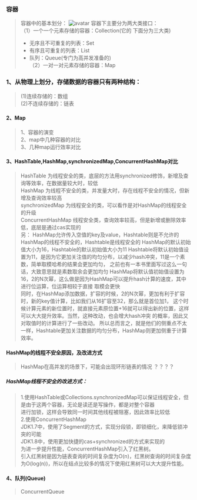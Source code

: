 ### 容器
> 容器中的基本划分：
>![avatar](/Users/liufuwei/Documents/my-project/my-juc/JUC/myJuc/image/容器.png)
>容器下主要分为两大类接口：  
>（1）一个一个元素存储的容器：Collection(它的 下面分为三大类)    
> * 无序且不可重复的列表：Set  
> * 有序且可重复的列表：List  
> * 队列：Queue(专门为高并发准备的)    
>（2）一对一对元素存储的容器：Map  
### 1、从物理上划分，存储数据的容器只有两种结构：
> (1)连续存储的：数组  
> (2)不连续存储的：链表  
>
#### 2、Map
>1、容器的演变  
>2、map中几种容器的对比  
>3、几种map运行效率对比  
>
#### 3、HashTable,HashMap,synchronizedMap,ConcurrentHashMap对比
> HashTable 为线程安全的类，底层的方法用synchronized修饰，新增及查询等效率，在数据量较大时，较低  
>HashMap 为线程不安全的类，并发量大时，存在线程不安全的情况，但新增及查询效率较高  
>synchronizedMap 为线程安全的类，可以看作是对HashMap的线程安全的升级  
>ConcurrentHashMap 线程安全类，查询效率较高，但是新增或删除效率低，底层是通过cas实现的  
>另：
>HashMap允许传入空值的key及value，Hashtable则是不允许的
 HashMap的线程不安全的，Hashtable是线程安全的
 HashMap的默认初始值大小为16，Hashtable的默认初始值大小为11
 Hashtable将默认初始值设置为11，是因为它更加关注值的均匀分布，以减少hash冲突，11是一个素数，简单取模哈希的结果会更加均匀，
 之前也有一本书里面写过这么一句话，大致意思就是素数取余会更加均匀
 HashMap将默认值初始值设置为16，2的N次幂，这么做是因为HashMap可以提升hash计算的速度，其中进行位运算，位运算相较于直接
 取模会更快  
 同时，在HashMap添加数据，扩容的时候，2的N次幂，更加有利于扩容时，新的key值计算，比如我们从16扩容至32，那么就是首位加1，
 这个时候计算元素的新位置时，就直接元素原位置+16就可以得出新的位置，这样可以大大提升效率。当然，这种改动，也会增大hash冲突
 的概率，因此又对取值时的计算进行了一些改动。
 所以总而言之，就是他们的侧重点不太一样，Hashtable更加关注数据的均匀分布，HashMap则更加侧重于计算效率。  
>
#### HashMap的线程不安全原因，及改进方式  
> HashMap在高并发的场景下，可能会出现环形链表的情况  ？？？？
##### HashMap线程不安全的改进方式：
> 1.使用HashTable或Collections.synchronizedMap可以保证线程安全，但是由于这两个容器，无论是读还是写操作，都是对整个容器  
>进行加锁，这样会导致同一时间其他线程被阻塞，因此效率比较低  
>2.使用ConcurrentHashMap  
>JDK1.7中，使用了Segment的方式，实现分段锁，即锁细化，来降低锁冲突的可能    
>JDK1.8中，使用更加快捷的cas+synchronized的方式来实现的  
>为进一步提升性能，ConcurrentHashMap引入了红黑树。  
 引入红黑树是因为链表查询的时间复杂度为O(n)，红黑树查询的时间复杂度为O(log(n))，所以在结点比较多的情况下使用红黑树可以大大提升性能。  
>
#### 4、队列(Queue)
> ConcurrentQueue  
